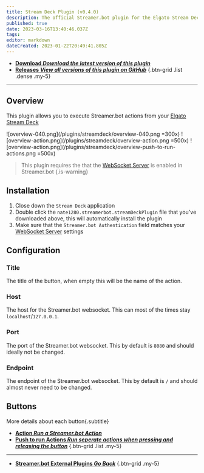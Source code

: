 ```yaml
---
title: Stream Deck Plugin (v0.4.0)
description: The official Streamer.bot plugin for the Elgato Stream Deck
published: true
date: 2023-03-16T13:40:46.037Z
tags: 
editor: markdown
dateCreated: 2023-01-22T20:49:41.805Z
---
```


- [<i class="mdi mdi-download"></i> **Download *<i class="mdi mdi-github"></i> Download the latest version of this plugin***](https://github.com/nate1280/streamdeck-Streamer.bot/releases/latest/download/nate1280.streamerbot.streamDeckPlugin)
- [<i class="mdi mdi-chevron-right"></i> **Releases *<i class="mdi mdi-github"></i> View all versions of this plugin on GitHub***](https://github.com/nate1280/streamdeck-Streamer.bot/releases)
{.btn-grid .list .dense .my-5}

---

## Overview
This plugin allows you to execute Streamer.bot actions from your [Elgato Stream Deck](https://www.elgato.com/stream-deck)

![overview-040.png](/plugins/streamdeck/overview-040.png =300x)
![overview-action.png](/plugins/streamdeck/overview-action.png =500x)
![overview-action.png](/plugins/streamdeck/overview-push-to-run-actions.png =500x)

> This plugin requires the that the [WebSocket Server](/Servers-Clients/WebSocket-Server) is enabled in Streamer.bot
{.is-warning}

## Installation
1. Close down the `Stream Deck` application
1. Double click the `nate1280.streamerbot.streamDeckPlugin` file that you've downloaded above, this will automatically install the plugin
3. Make sure that the `Streamer.bot Authentication` field matches your [WebSocket Server](/Servers-Clients/WebSocket-Server) settings

## Configuration
### Title
The title of the button, when empty this will be the name of the action.

### Host
The host for the Streamer.bot websocket. This can most of the times stay `localhost`/`127.0.0.1`.

### Port
The port of the Streamer.bot websocket. This by default is `8080` and should ideally not be changed.

### Endpoint
The endpoint of the Streamer.bot websocket. This by default is `/` and should almost never need to be changed.

## Buttons
More details about each button{.subtitle}
- [<i class="mdi mdi-lightning-bolt"></i>**Action *Run a Streamer.bot Action***](/Plugins/Stream-Deck/Action)
- [<i class="mdi mdi-lightning-bolt"></i>**Push to run Actions *Run seperate actions when pressing and releasing the button***](/Plugins/Stream-Deck/Push-to-run-Actions)
{.btn-grid .list .my-5}

---

- [<i class="mdi mdi-chevron-left"></i>**Streamer.bot External Plugins *Go Back***](/Plugins)
{.btn-grid .my-5}
